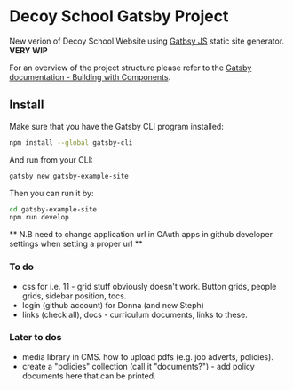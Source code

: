 # Decoy School Gatsby Project

New verion of Decoy School Website using [Gatbsy JS](http://gatsbyjs.org) static site generator. **VERY WIP**

For an overview of the project structure please refer to the [Gatsby documentation - Building with Components](https://www.gatsbyjs.org/docs/building-with-components/).

## Install

Make sure that you have the Gatsby CLI program installed:
```sh
npm install --global gatsby-cli
```

And run from your CLI:
```sh
gatsby new gatsby-example-site
```

Then you can run it by:
```sh
cd gatsby-example-site
npm run develop
```

** N.B need to change application url in OAuth apps in github developer settings when setting a proper url **

### To do

- css for i.e. 11 - grid stuff obviously doesn't work. Button grids, people grids, sidebar position, tocs. 
- login (github account) for Donna (and new Steph)
- links (check all), docs - curriculum documents, links to these.

### Later to dos

- media library in CMS. how to upload pdfs (e.g. job adverts, policies). 
- create a "policies" collection (call it "documents?") - add policy documents here that can be printed.
